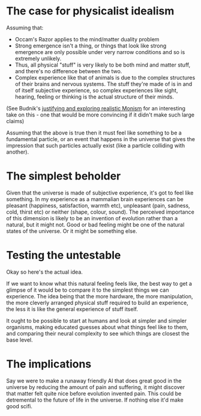 # The case for physicalist idealism

Assuming that:

* Occam's Razor applies to the mind/matter duality problem
* Strong emergence isn't a thing, or things that look like strong emergence are
  only possible under very narrow conditions and so is extremely unlikely.
* Thus, all physical "stuff" is very likely to be both mind and matter stuff,
  and there's no difference between the two.
* Complex experience like that of animals is due to the complex structures of
  their brains and nervous systems. The stuff they're made of is in and of itself
  subjective experience, so complex experiences like sight, hearing, feeling or
  thinking is the actual structure of their minds.

(See Budnik's [justifying and exploring realistic Monism](https://www.mtnmath.com/implyh/implyh.html)
for an interesting take on this - one that would be more convincing if it didn't
make such large claims)

Assuming that the above is true then it must feel like something to be a
fundamental particle, or an event that happens in the universe that gives the
impression that such particles actually exist (like a particle colliding with
another).

# The simplest beholder

Given that the universe is made of subjective experience, it's got to feel
like something. In my experience as a mammalian brain experiences can be
pleasant (happiness, satisfaction, warmth etc), unpleasant (pain, sadness, cold,
thirst etc) or neither (shape, colour, sound). The perceived importance of this
dimension is likely to be an invention of evolution rather than a natural, but
it might not. Good or bad feeling might be one of the natural states of the
universe. Or it might be something else.

# Testing the untestable

Okay so here's the actual idea.

If we want to know what this natural feeling feels like, the best way to get a
glimpse of it would be to compare it to the simplest things we can experience.
The idea being that the more hardware, the more manipulation, the more cleverly
arranged physical stuff required to build an experience, the less it is like
the general experience of stuff itself.

It ought to be possible to start at humans and look at simpler and simpler
organisms, making educated guesses about what things feel like to them, and
comparing their neural complexity to see which things are closest the base
level.

# The implications

Say we were to make a runaway friendly AI that does great good in the universe
by reducing the amount of pain and suffering, it might discover that matter
felt quite nice before evolution invented pain. This could be detremental to
the future of life in the universe. If nothing else it'd make good scifi.
